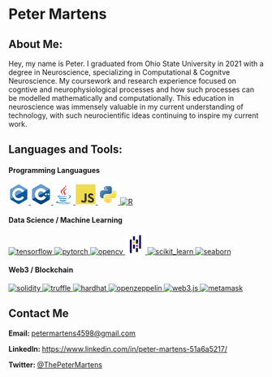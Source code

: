 <h1 align="left">Peter Martens</h1>

<h2 align="left"><b>About Me:</b></h2>
  <p>Hey, my name is Peter. I graduated from Ohio State University in 2021 with a degree in Neuroscience, specializing in Computational & Cognitve Neuroscience. My coursework and research experience focused on cogntive and neurophysiological processes and how such processes can be modelled mathematically and computationally. This education in neuroscience was immensely valuable in my current understanding of technology, with such neurocientific ideas continuing to inspire my current work.
  </p>
<h2 align="left"><b>Languages and Tools:</b></h2>

<h4>Programming Languagues</h4>
  <p align="left">
    <a target="_blank" rel="noopener noreferrer" href="https://www.w3schools.com/c/c_intro.php">
      <img src="https://raw.githubusercontent.com/devicons/devicon/master/icons/c/c-original.svg" alt="c" width="40" height="40"/> 
    </a>
    <a href="https://cplusplus.com/" target="_blank" rel="noopener noreferrer">
      <img src="https://raw.githubusercontent.com/devicons/devicon/master/icons/cplusplus/cplusplus-original.svg" alt="cplusplus" width="40" height="40"/>
    </a>
    <a href="https://www.java.com/en/" target="_blank" rel="noopener noreferrer">
      <img src="https://raw.githubusercontent.com/devicons/devicon/master/icons/java/java-original.svg" alt="java" width="40" height="40"/>
    </a>
    <a href="https://www.javascript.com/" target="_blank" rel="noopener noreferrer">
      <img src="https://raw.githubusercontent.com/devicons/devicon/master/icons/javascript/javascript-original.svg" alt="javascript" width="40" height="40"/>
    </a>
    <a href="https://www.python.org/" target="_blank" rel="noopener noreferrer">
      <img src="https://raw.githubusercontent.com/devicons/devicon/master/icons/python/python-original.svg" alt="python" width="40" height="40"/>
    </a>
    <a href="https://www.r-project.org/" target="_blank" rel="noopener noreferrer">
       <img src="https://user-images.githubusercontent.com/87671757/198403920-1e40095d-e71d-4703-913f-ca022d5d093e.png" alt="R" width="48" height="40"/>
  </a>
  </p>
  
  <h4>Data Science / Machine Learning</h4>
  <p align="left">
     <a href="https://www.tensorflow.org" target="_blank" rel="noopener noreferrer"> 
      <img src="https://www.vectorlogo.zone/logos/tensorflow/tensorflow-icon.svg" alt="tensorflow" width="40" height="40"/> 
    </a>
    <a href="https://pytorch.org/" target="_blank" rel="noopener noreferrer">
      <img src="https://www.vectorlogo.zone/logos/pytorch/pytorch-icon.svg" alt="pytorch" width="40" height="40"/> 
    </a> 
    <a href="https://opencv.org/" target="_blank" rel="noopener noreferrer"> 
      <img src="https://www.vectorlogo.zone/logos/opencv/opencv-icon.svg" alt="opencv" width="40" height="40"/> 
    </a>
    <a href="https://pandas.pydata.org/" target="_blank" rel="noopener noreferrer"> 
      <img src="https://raw.githubusercontent.com/devicons/devicon/2ae2a900d2f041da66e950e4d48052658d850630/icons/pandas/pandas-original.svg" alt="pandas"     width="40" height="40"/> 
    </a> 
    <a href="https://scikit-learn.org/" target="_blank" rel="noopener noreferrer"> 
       <img src="https://upload.wikimedia.org/wikipedia/commons/0/05/Scikit_learn_logo_small.svg" alt="scikit_learn" width="40" height="40"/> 
    </a> 
    <a href="https://seaborn.pydata.org/" target="_blank" rel="noopener noreferrer"> 
      <img src="https://seaborn.pydata.org/_images/logo-mark-lightbg.svg" alt="seaborn" width="40" height="40"/> 
    </a> 
  </p>
  
  <h4>Web3 / Blockchain</h4>
   <p align="left">
      <a href="https://docs.soliditylang.org/en/v0.8.17/" target="_blank" rel="noopener noreferrer"> 
       <img src="https://user-images.githubusercontent.com/87671757/198395561-fc101b19-3af2-45d6-b2af-4f02d5a93fd3.png" alt="solidity" width="40" height="40"/> 
      </a>
     <a href="https://trufflesuite.com/" target="_blank" rel="noopener noreferrer"> 
       <img src="https://user-images.githubusercontent.com/87671757/198396579-6f73b2a0-70e2-45a7-a347-6e81b9fbb224.png" alt="truffle" width="40" height="40"/> 
     </a> 
     <a href="https://hardhat.org/" target="_blank" rel="noopener noreferrer">
       <img src="https://user-images.githubusercontent.com/87671757/198397951-0ce34239-f24b-4058-a1e2-65c64605493f.png" alt="hardhat" width="48" height="40"/>
     </a>
     <a href="https://www.openzeppelin.com/" target="_blank" rel="noopener noreferrer">
       <img src="https://user-images.githubusercontent.com/87671757/198398911-56424791-25f6-4e09-810f-fb7cff2d2ed8.png" alt="openzeppelin" width="40" height="40"/>
     </a>
     <a href="https://web3js.readthedocs.io/en/v1.8.0/" target="_blank" rel="noopener noreferrer">
       <img src="https://user-images.githubusercontent.com/87671757/198399669-02219c50-d381-4f57-81f6-82bf07f461f7.png" alt="web3.js" width="40" height="40"/>
     </a>
     <a href="https://metamask.io/" target="_blank" rel="noopener noreferrer">
       <img src="https://user-images.githubusercontent.com/87671757/198399753-43b25d6d-bb91-400d-be1f-0de40bd33569.png" alt="metamask" width="40" height="40"/>
     </a>
   </p>
  
<h2 align="left"><b>Contact Me</b></h2>

<p><b>Email: </b> <a href = "mailto:petermartens4598@gmail.com">petermartens4598@gmail.com</a><p>
<p><b>LinkedIn: </b> <a href = "https://www.linkedin.com/in/peter-martens-51a6a5217/" target="_blank" rel="noopener noreferrer"> https://www.linkedin.com/in/peter-martens-51a6a5217/</a><p>
<p><b>Twitter: </b> <a href = "https://twitter.com/ThePeterMartens">@ThePeterMartens</a><p>
